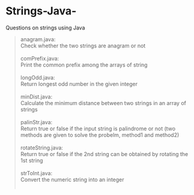# Strings-Java-
Questions on strings using Java <br>
>anagram.java: <br>
>Check whether the two strings are anagram or not<br><br>
>comPrefix.java:<br>
>Print the common prefix among the arrays of string<br><br>
>longOdd.java:<br>
>Return longest odd number in the given integer<br><br>
>minDist.java: <br>
>Calculate the minimum distance between two strings in an array of strings<br><br>
>palinStr.java:<br>
>Return true or false if the input string is palindrome or not (two methods are given to solve the probelm, method1 and method2)<br><br>
>rotateString.java:<br>
>Return true or false if the 2nd string can be obtained by rotating the 1st string<br><br>
>strToInt.java:<br>
>Convert the numeric string into an integer<br><br>
